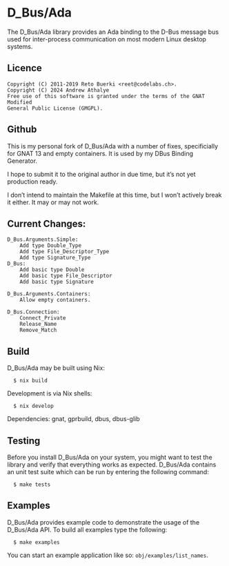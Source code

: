 D\_Bus/Ada
=========

The D\_Bus/Ada library provides an Ada binding to the D-Bus message bus used for
inter-process communication on most modern Linux desktop systems.


Licence
-------
```
Copyright (C) 2011-2019 Reto Buerki <reet@codelabs.ch>.
Copyright (C) 2024 Andrew Athalye
Free use of this software is granted under the terms of the GNAT Modified
General Public License (GMGPL).
```

Github
------
This is my personal fork of D\_Bus/Ada with a number of fixes, specificially for
GNAT 13 and empty containers. It is used by my DBus Binding Generator.

I hope to submit it to the original author in due time, but it’s not yet
production ready.

I don’t intend to maintain the Makefile at this time, but I won’t actively break
it either. It may or may not work.

Current Changes:
----------------
```
D_Bus.Arguments.Simple:
    Add type Double_Type
    Add type File_Descriptor_Type
    Add type Signature_Type
D_Bus:
    Add basic type Double
    Add basic type File_Descriptor
    Add basic type Signature

D_Bus.Arguments.Containers:
    Allow empty containers.

D_Bus.Connection:
    Connect_Private
    Release_Name
    Remove_Match
```

Build
-----
D\_Bus/Ada may be built using Nix:

```
  $ nix build
```

Development is via Nix shells:

```
  $ nix develop
```

Dependencies: gnat, gprbuild, dbus, dbus-glib

Testing
-------
Before you install D\_Bus/Ada on your system, you might want to test the library
and verify that everything works as expected. D\_Bus/Ada contains an unit test
suite which can be run by entering the following command:

```
  $ make tests
```

Examples
--------
D\_Bus/Ada provides example code to demonstrate the usage of the D\_Bus/Ada API.
To build all examples type the following:

```
  $ make examples
```

You can start an example application like so: `obj/examples/list_names`.
